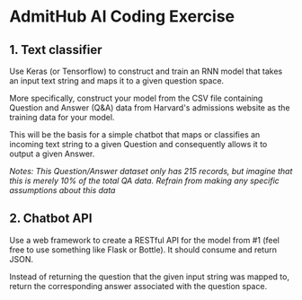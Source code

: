 # AdmitHub AI Coding Exercise

## 1. Text classifier

Use Keras (or Tensorflow) to construct and train an RNN model that takes an input text string and maps it to a given question space.

More specifically, construct your model from the CSV file containing Question and Answer (Q&A) data from Harvard's admissions website as the training data for your model.

This will be the basis for a simple chatbot that maps or classifies an incoming text string to a given Question and consequently allows it to output a given Answer.

*Notes: This Question/Answer dataset only has 215 records, but imagine that this is merely 10% of the total QA data. Refrain from making any specific assumptions about this data*

## 2. Chatbot API

Use a web framework to create a RESTful API for the model from #1 (feel free to use something like Flask or Bottle). It should consume and return JSON.

Instead of returning the question that the given input string was mapped to, return the corresponding answer associated with the question space.
